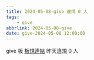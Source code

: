 ```yaml
---
title: 2024-05-08-give 違規 0 人
tags:
    - give
abbrlink: 2024-05-08-give
date: give-2024-05-08 12:00:00
---
```

give 板 [板規連結](https://www.ptt.cc/bbs/give/M.1612495900.A.C32.html)
昨天違規 0 人
